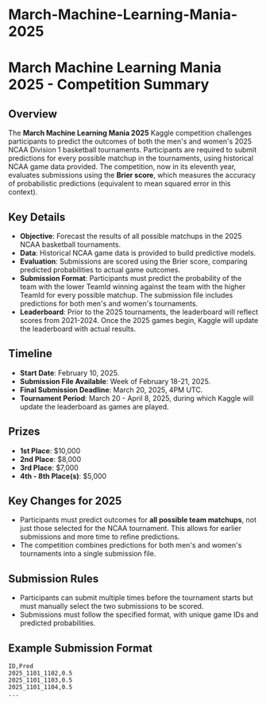 # March-Machine-Learning-Mania-2025
# March Machine Learning Mania 2025 - Competition Summary

 ## Overview
 The **March Machine Learning Mania 2025** Kaggle competition challenges participants to predict the outcomes of both the men's and women's 2025 NCAA Division 1 basketball tournaments. Participants are required to submit predictions for every possible matchup in the tournaments, using historical NCAA game data provided. The competition, now in its eleventh year, evaluates submissions using the **Brier score**, which measures the accuracy of probabilistic predictions (equivalent to mean squared error in this context).

 ## Key Details
 - **Objective**: Forecast the results of all possible matchups in the 2025 NCAA basketball tournaments.
 - **Data**: Historical NCAA game data is provided to build predictive models.
 - **Evaluation**: Submissions are scored using the Brier score, comparing predicted probabilities to actual game outcomes.
 - **Submission Format**: Participants must predict the probability of the team with the lower TeamId winning against the team with the higher TeamId for every possible matchup. The submission file includes predictions for both men's and women's tournaments.
 - **Leaderboard**: Prior to the 2025 tournaments, the leaderboard will reflect scores from 2021-2024. Once the 2025 games begin, Kaggle will update the leaderboard with actual results.

 ## Timeline
 - **Start Date**: February 10, 2025.
 - **Submission File Available**: Week of February 18-21, 2025.
 - **Final Submission Deadline**: March 20, 2025, 4PM UTC.
 - **Tournament Period**: March 20 - April 8, 2025, during which Kaggle will update the leaderboard as games are played.

 ## Prizes
 - **1st Place**: $10,000
 - **2nd Place**: $8,000
 - **3rd Place**: $7,000
 - **4th - 8th Place(s)**: $5,000

 ## Key Changes for 2025
 - Participants must predict outcomes for **all possible team matchups**, not just those selected for the NCAA tournament. This allows for earlier submissions and more time to refine predictions.
 - The competition combines predictions for both men's and women's tournaments into a single submission file.

 ## Submission Rules
 - Participants can submit multiple times before the tournament starts but must manually select the two submissions to be scored.
 - Submissions must follow the specified format, with unique game IDs and predicted probabilities.

## Example Submission Format
 ```csv
 ID,Pred
 2025_1101_1102,0.5
 2025_1101_1103,0.5
 2025_1101_1104,0.5
 ...
 ```
